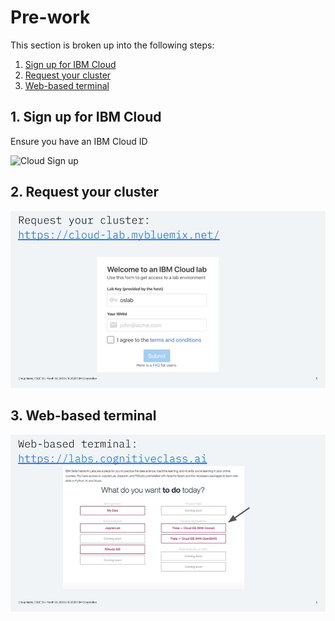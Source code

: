 # Pre-work

This section is broken up into the following steps:

1. [Sign up for IBM Cloud](#1-sign-up-for-ibm-cloud)
1. [Request your cluster](#2-request-your-cluster)
1. [Web-based terminal](#3-web-based-terminal)

## 1. Sign up for IBM Cloud

Ensure you have an IBM Cloud ID

![Cloud Sign up](../.gitbook/generic/ibm-cloud-sign-up.png)

## 2. Request your cluster

![Request your cluster](../.gitbook/generic/cluster.jpg)


## 3. Web-based terminal

![Web-based terminal](../.gitbook/generic/terminal.jpg)
